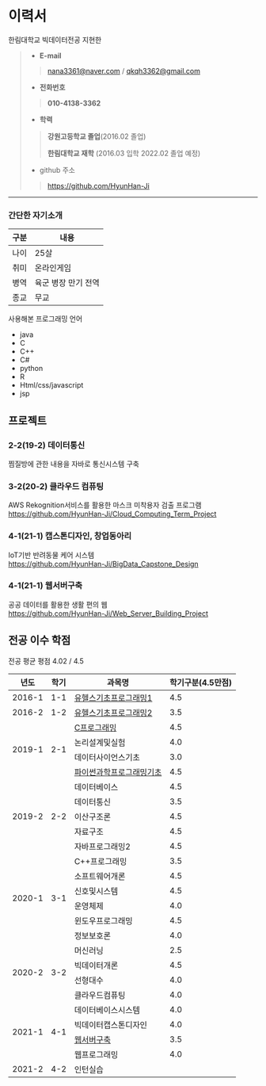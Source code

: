 # 이력서
한림대학교 빅데이터전공 지현한
> - __E-mail__
>> nana3361@naver.com / qkqh3362@gmail.com
> - __전화번호__
>> __010-4138-3362__
> 
> - __학력__
>> __강원고등학교 졸업__(2016.02 졸업)
>>
>> __한림대학교 재학__ (2016.03 입학 2022.02 졸업 예정)
> - github 주소
>> https://github.com/HyunHan-Ji
>
---
### 간단한 자기소개
|구분|내용|
|-----|-----|
|나이| 25살|
|취미| 온라인게임|
|병역| 육군 병장 만기 전역|
|종교| 무교|

사용해본 프로그래밍 언어
- java
- C
- C++
- C#
- python
- R
- Html/css/javascript
- jsp


## 프로젝트
### 2-2(19-2) 데이터통신
찜질방에 관한 내용을 자바로 통신시스템 구축

### 3-2(20-2) 클라우드 컴퓨팅
AWS Rekognition서비스를 활용한 마스크 미착용자 검출 프로그램<br>
https://github.com/HyunHan-Ji/Cloud_Computing_Term_Project

### 4-1(21-1) 캡스톤디자인, 창업동아리
IoT기반 반려동물 케어 시스템<br>
https://github.com/HyunHan-Ji/BigData_Capstone_Design

### 4-1(21-1) 웹서버구축
공공 데이터를 활용한 생활 편의 웹<br>
https://github.com/HyunHan-Ji/Web_Server_Building_Project

## 전공 이수 학점
전공 평균 평점 4.02 / 4.5 <br>

<table>
  <thead>
    <th>년도</th>
    <th>학기</th>
    <th>과목명</th>
    <th>학기구분(4.5만점)</th>
  </thead>
  <tbody>
   <tr>
      <td>2016-1</td>
      <td>1-1</td>
      <td><a href="https://github.com/HyunHan-Ji/1-1_U-Health-Basic-of-Programming-I">유헬스기초프로그래밍1</a></td>
      <td>4.5</td>
  </tr>
  <tr>
    <td>2016-2</td>
    <td>1-2</td>
    <td><a href = "https://github.com/HyunHan-Ji/1-2_U-Health-Basic-of-Programming-II">유헬스기초프로그래밍2</a></td>
    <td>3.5</td>
  </tr>
  <tr>
    <td rowspan="4">2019-1</td>
    <td rowspan="4">2-1</td>
    <td><a href="https://github.com/HyunHan-Ji/2-1_C-programming">C프로그래밍</a></td>
    <td>4.5</td>
  </tr>
  <tr>
    <td>논리설계및실험</td>
    <td>4.0</td>
  </tr>
  <tr>
    <td>데이터사이언스기초</td>
    <td>3.0</td>
  </tr>
  <tr>
    <td><a href="https://github.com/HyunHan-Ji/2-1_Introduction-to-scientific-programming-in-python">파이썬과학프로그래밍기초</a></td>
    <td>4.5</td>
  </tr>
  <tr>
    <td rowspan="5">2019-2</td>
    <td rowspan="5">2-2</td>
    <td>데이터베이스</td>
    <td>4.5</td>
  </tr>
  <tr>
    <td>데이터통신</td>
    <td>3.5</td>
  </tr>
  <tr>
    <td>이산구조론</td>
    <td>4.5</td>
  </tr>
  <tr>
    <td>자료구조</td>
    <td>4.5</td>
  </tr>
  <tr>
    <td>자바프로그래밍2</td>
    <td>4.5</td>
  </tr>
  <tr>
    <td rowspan="6">2020-1</td>
    <td rowspan="6">3-1</td>
    <td>C++프로그래밍</td>
    <td>3.5</td>
  </tr>
  <tr>
    <td>소프트웨어개론</td>
    <td>4.5</td>
  </tr>
  <tr>
    <td>신호및시스템</td>
    <td>4.5</td>
  </tr>
  <tr>
    <td>운영체제</td>
    <td>4.0</td>
  </tr>
  <tr>
    <td>윈도우프로그래밍</td>
    <td>4.5</td>
  </tr>
  <tr>
    <td>정보보호론</td>
    <td>4.0</td>
  </tr>
  <tr>
    <td rowspan="4">2020-2</td>
    <td rowspan="4">3-2</td>
    <td>머신러닝</td>
    <td>2.5</td>
  </tr>
  <tr>
    <td>빅데이터개론</td>
    <td>4.5</td>
  </tr>
  <tr>
    <td>선형대수</td>
    <td>4.0</td>
  </tr>
  <tr>
    <td>클라우드컴퓨팅</td>
    <td>4.0</td>
  </tr>
  <tr>
    <td rowspan="4">2021-1</td>
    <td rowspan="4">4-1</td>
    <td>데이터베이스시스템</td>
    <td>4.0</td>
  </tr>
  <tr>
    <td>빅데이터캡스톤디자인</td>
    <td>4.0</td>
  </tr>
  <tr>
    <td><a href="https://github.com/HyunHan-Ji/Web_Server_building">웹서버구축</a></td>
    <td>3.5</td>
  </tr>
  <tr>
    <td>웹프로그래밍</td>
    <td>4.0</td>
  </tr>
  <tr>
    <td>2021-2</td>
    <td>4-2</td>
    <td>인턴실습</td>
    <td></td>
   </tr>
</tbody>
</table>
